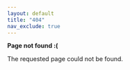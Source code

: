 ```yaml
---
layout: default
title: "404"
nav_exclude: true
---
```


__Page not found :(__

The requested page could not be found.